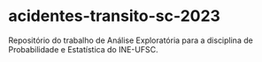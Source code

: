 # acidentes-transito-sc-2023
Repositório do trabalho de Análise Exploratória para a disciplina de Probabilidade e Estatística do INE-UFSC.
